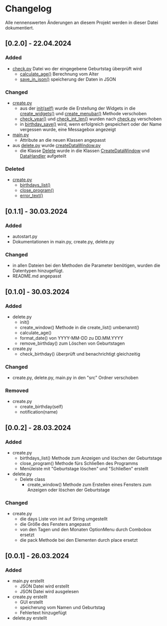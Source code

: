 # Changelog
Alle nennenswerten Änderungen an diesem Projekt werden in dieser Datei dokumentiert.

## [0.2.0] - 22.04.2024

### Added
+ [check.py](https://github.com/PixelPilot24/Preiskontrolle/blob/0.2.0/src/check.py)
Datei wo der eingegebene Geburtstag überprüft wird
  + [calculate_age()](https://github.com/PixelPilot24/Preiskontrolle/blob/0.2.0/src/check.py#L81) 
  Berechnung vom Alter
  + [save_in_json()](https://github.com/PixelPilot24/Preiskontrolle/blob/0.2.0/src/check.py#L92)
  speicherung der Daten in JSON

### Changed
+ [create.py](https://github.com/PixelPilot24/Preiskontrolle/blob/0.2.0/src/create.py)
  + aus der [init(self)](https://github.com/PixelPilot24/Preiskontrolle/blob/0.1.1/src/create.py#L16) 
  wurde die Erstellung der Widgets in die
  [create_widgets()](https://github.com/PixelPilot24/Preiskontrolle/blob/0.2.0/src/create.py#L30) und 
  [create_menubar()](https://github.com/PixelPilot24/Preiskontrolle/blob/0.2.0/src/create.py#L49) Methode verschoben
  + [check_year()](https://github.com/PixelPilot24/Preiskontrolle/blob/0.1.1/src/create.py#L84) und
  [check_int_len()](https://github.com/PixelPilot24/Preiskontrolle/blob/0.1.1/src/create.py#L30) wurden nach
  [check.py](https://github.com/PixelPilot24/Preiskontrolle/blob/0.2.0/src/check.py) verschoben
  + in [birthday_save()](https://github.com/PixelPilot24/Preiskontrolle/blob/0.1.1/src/create.py#L61) wird,
  wenn erfolgreich gespeichert oder der Name vergessen wurde, eine Messagebox angezeigt
+ [main.py](https://github.com/PixelPilot24/Preiskontrolle/blob/0.2.0/src/main.py)
  + Attribute an die neuen Klassen angepasst
+ aus [delete.py](https://github.com/PixelPilot24/Preiskontrolle/blob/0.1.1/src/delete.py) wurde 
[createDataWindow.py](https://github.com/PixelPilot24/Preiskontrolle/blob/0.2.0/src/createDataWindow.py)
  + die Klasse [Delete](https://github.com/PixelPilot24/Preiskontrolle/blob/0.1.1/src/delete.py#L7) wurde
  in die Klassen [CreateDataWindow](https://github.com/PixelPilot24/Preiskontrolle/blob/0.2.0/src/delete.py#L7)
  und [DataHandler](https://github.com/PixelPilot24/Preiskontrolle/blob/0.1.1/src/delete.py#L80) aufgeteilt

### Deleted
+ [create.py](https://github.com/PixelPilot24/Preiskontrolle/blob/0.2.0/src/create.py)
  + [birthdays_list()](https://github.com/PixelPilot24/Preiskontrolle/blob/0.1.1/src/create.py#L64)
  + [close_program()](https://github.com/PixelPilot24/Preiskontrolle/blob/0.1.1/src/create.py#L71)
  + [error_text()](https://github.com/PixelPilot24/Preiskontrolle/blob/0.1.1/src/create.py#L77)


## [0.1.1] - 30.03.2024

### Added
+ autostart.py
+ Dokumentationen in main.py, create.py, delete.py

### Changed
+ in allen Dateien bei den Methoden die Parameter benötigen, wurden die Datentypen hinzugefügt.
+ README.md angepasst


## [0.1.0] - 30.03.2024

### Added
+ delete.py
  + init()
  + create_window() Methode in die create_list() umbenannt()
  + calculate_age()
  + format_date() von YYYY-MM-DD zu DD.MM.YYYY
  + remove_birthday() zum Löschen von Geburtstagen
+ create.py
  + check_birthday() überprüft und benachrichtigt gleichzeitig

### Changed
+ create.py, delete.py, main.py in den "src" Ordner verschoben

### Removed
+ create.py
  + create_birthday(self)
  + notification(name)


## [0.0.2] - 28.03.2024

### Added
+ create.py
  + birthdays_list() Methode zum Anzeigen und löschen der Geburtstage
  + close_program() Methode fürs Schließen des Programms
  + Menüleiste mit "Geburtstage löschen" und "Schließen" erstellt
+ delete.py
  + Delete class
    + create_window() Methode zum Erstellen eines Fensters zum Anzeigen oder löschen der Geburtstage

### Changed
+ create.py
  + die days Liste von int auf String umgestellt
  + die Größe des Fensters angepasst
  + von den Tagen und den Monaten OptionMenu durch Combobox ersetzt
  + die pack Methode bei den Elementen durch place ersetzt


## [0.0.1] - 26.03.2024

### Added
+ main.py erstellt
  + JSON Datei wird erstellt
  + JSON Datei wird ausgelesen
+ create.py erstellt
  + GUI erstellt
  + speicherung vom Namen und Geburtstag
  + Fehlertext hinzugefügt
+ delete.py erstellt